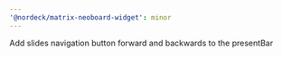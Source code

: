 ```yaml
---
'@nordeck/matrix-neoboard-widget': minor
---
```


Add slides navigation button forward and backwards to the presentBar
